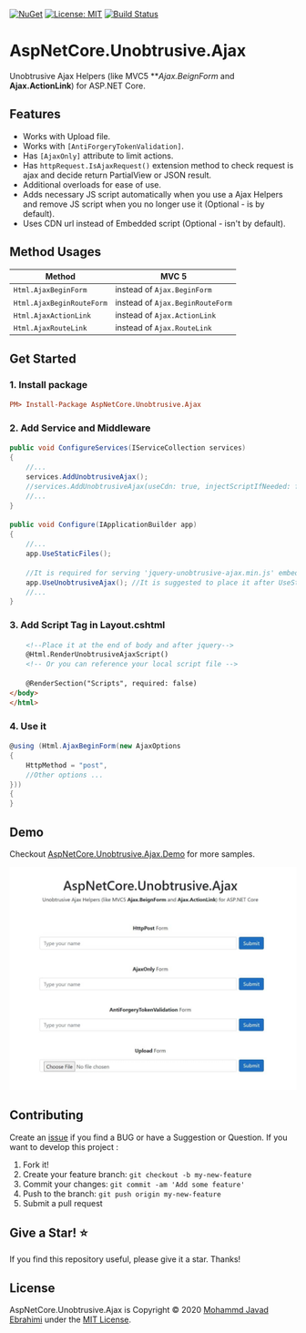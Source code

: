 [![NuGet](https://img.shields.io/nuget/v/AspNetCore.Unobtrusive.Ajax.svg)](https://www.nuget.org/packages/AspNetCore.Unobtrusive.Ajax)
[![License: MIT](https://img.shields.io/badge/License-MIT-brightgreen.svg)](https://opensource.org/licenses/MIT)
[![Build Status](https://github.com/mjebrahimi/AspNetCore.Unobtrusive.Ajax/workflows/.NET%20Core/badge.svg)](https://github.com/mjebrahimi/AspNetCore.Unobtrusive.Ajax)


# AspNetCore.Unobtrusive.Ajax

Unobtrusive Ajax Helpers (like MVC5 ***Ajax.BeignForm* and **Ajax.ActionLink**) for ASP.NET Core.

## Features

- Works with Upload file.
- Works with `[AntiForgeryTokenValidation]`.
- Has `[AjaxOnly]` attribute to limit actions.
- Has `httpRequest.IsAjaxRequest()` extension method to check request is ajax and decide return PartialView or JSON result.
- Additional overloads for ease of use.
- Adds necessary JS script automatically when you use a Ajax Helpers and remove JS script when you no longer use it (Optional - is by default).
- Uses CDN url instead of Embedded script (Optional - isn't by default).

## Method Usages 

| Method |  MVC 5
| ------------ |  -------
| `Html.AjaxBeginForm` | instead of `Ajax.BeginForm`
| `Html.AjaxBeginRouteForm` | instead of `Ajax.BeginRouteForm`
| `Html.AjaxActionLink` | instead of `Ajax.ActionLink`
| `Html.AjaxRouteLink` | instead of `Ajax.RouteLink`

## Get Started

### 1. Install package

```ini
PM> Install-Package AspNetCore.Unobtrusive.Ajax
```

### 2. Add Service and Middleware

```csharp
public void ConfigureServices(IServiceCollection services)
{
    //...
    services.AddUnobtrusiveAjax(); 
    //services.AddUnobtrusiveAjax(useCdn: true, injectScriptIfNeeded: false);
    //...
}

public void Configure(IApplicationBuilder app)
{
    //...
    app.UseStaticFiles();

    //It is required for serving 'jquery-unobtrusive-ajax.min.js' embedded script file.
    app.UseUnobtrusiveAjax(); //It is suggested to place it after UseStaticFiles()
    //...
}
```

### 3. Add Script Tag in Layout.cshtml

```html
    <!--Place it at the end of body and after jquery-->
    @Html.RenderUnobtrusiveAjaxScript()
    <!-- Or you can reference your local script file -->

    @RenderSection("Scripts", required: false)
</body>
</html>
```

### 4. Use it

```csharp
@using (Html.AjaxBeginForm(new AjaxOptions
{
    HttpMethod = "post",
    //Other options ...
}))
{
}
```


## Demo

Checkout [AspNetCore.Unobtrusive.Ajax.Demo](https://github.com/mjebrahimi/AspNetCore.Unobtrusive.Ajax/tree/master/demo/AspNetCore.Unobtrusive.Ajax.Demo) for more samples.

![Demo](Demo.jpg)


## Contributing

Create an [issue](https://github.com/mjebrahimi/AspNetCore.Unobtrusive.Ajax/issues/new) if you find a BUG or have a Suggestion or Question. If you want to develop this project :

1. Fork it!
2. Create your feature branch: `git checkout -b my-new-feature`
3. Commit your changes: `git commit -am 'Add some feature'`
4. Push to the branch: `git push origin my-new-feature`
5. Submit a pull request

## Give a Star! ⭐️

If you find this repository useful, please give it a star. Thanks!

## License

AspNetCore.Unobtrusive.Ajax is Copyright © 2020 [Mohammd Javad Ebrahimi](https://github.com/mjebrahimi) under the [MIT License](https://github.com/mjebrahimi/AspNetCore.Unobtrusive.Ajax/LICENSE).
